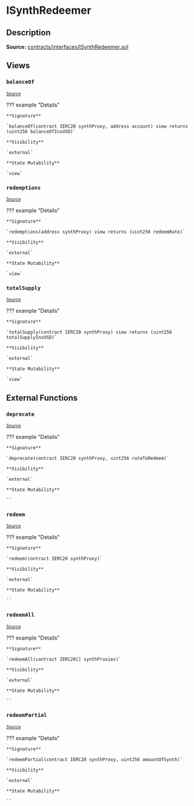 # ISynthRedeemer

## Description

**Source:** [contracts/interfaces/ISynthRedeemer.sol](https://github.com/Synthetixio/synthetix/tree/v2.84.0-alpha/contracts/interfaces/ISynthRedeemer.sol)

## Views

### `balanceOf`

<sub>[Source](https://github.com/Synthetixio/synthetix/tree/v2.84.0-alpha/contracts/interfaces/ISynthRedeemer.sol#L10)</sub>

??? example "Details"

    **Signature**

    `balanceOf(contract IERC20 synthProxy, address account) view returns (uint256 balanceOfInsUSD)`

    **Visibility**

    `external`

    **State Mutability**

    `view`

### `redemptions`

<sub>[Source](https://github.com/Synthetixio/synthetix/tree/v2.84.0-alpha/contracts/interfaces/ISynthRedeemer.sol#L7)</sub>

??? example "Details"

    **Signature**

    `redemptions(address synthProxy) view returns (uint256 redeemRate)`

    **Visibility**

    `external`

    **State Mutability**

    `view`

### `totalSupply`

<sub>[Source](https://github.com/Synthetixio/synthetix/tree/v2.84.0-alpha/contracts/interfaces/ISynthRedeemer.sol#L13)</sub>

??? example "Details"

    **Signature**

    `totalSupply(contract IERC20 synthProxy) view returns (uint256 totalSupplyInsUSD)`

    **Visibility**

    `external`

    **State Mutability**

    `view`

## External Functions

### `deprecate`

<sub>[Source](https://github.com/Synthetixio/synthetix/tree/v2.84.0-alpha/contracts/interfaces/ISynthRedeemer.sol#L22)</sub>

??? example "Details"

    **Signature**

    `deprecate(contract IERC20 synthProxy, uint256 rateToRedeem)`

    **Visibility**

    `external`

    **State Mutability**

    ``

### `redeem`

<sub>[Source](https://github.com/Synthetixio/synthetix/tree/v2.84.0-alpha/contracts/interfaces/ISynthRedeemer.sol#L15)</sub>

??? example "Details"

    **Signature**

    `redeem(contract IERC20 synthProxy)`

    **Visibility**

    `external`

    **State Mutability**

    ``

### `redeemAll`

<sub>[Source](https://github.com/Synthetixio/synthetix/tree/v2.84.0-alpha/contracts/interfaces/ISynthRedeemer.sol#L17)</sub>

??? example "Details"

    **Signature**

    `redeemAll(contract IERC20[] synthProxies)`

    **Visibility**

    `external`

    **State Mutability**

    ``

### `redeemPartial`

<sub>[Source](https://github.com/Synthetixio/synthetix/tree/v2.84.0-alpha/contracts/interfaces/ISynthRedeemer.sol#L19)</sub>

??? example "Details"

    **Signature**

    `redeemPartial(contract IERC20 synthProxy, uint256 amountOfSynth)`

    **Visibility**

    `external`

    **State Mutability**

    ``
